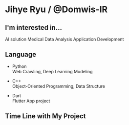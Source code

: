 # Jihye Ryu / @Domwis-IR

## I'm interested in... 
AI solution
Medical Data Analysis
Application Development

## Language 
- Python  
    Web Crawling, Deep Learning Modeling
    
- C++  
    Object-Oriented Programming, Data Structure
    
- Dart  
    Flutter App project

## Time Line with My Project

<!--
## Likes
MARVEL, EDM, Alcohol🍻
-->

<!--
**Domwis-IR/Domwis-IR** is a ✨ _special_ ✨ repository because its `README.md` (this file) appears on your GitHub profile.

Here are some ideas to get you started:

- 🔭 I’m currently working on ...
- 🌱 I’m currently learning ...
- 👯 I’m looking to collaborate on ...
- 🤔 I’m looking for help with ...
- 💬 Ask me about ...
- 📫 How to reach me: ...
- 😄 Pronouns: ...
- ⚡ Fun fact: ...
-->
